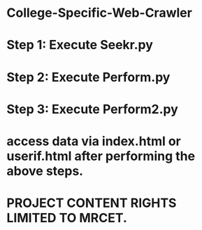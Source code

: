 # College-Specific-Web-Crawler
# Step 1: Execute Seekr.py
# Step 2: Execute Perform.py
# Step 3: Execute Perform2.py
# access data via index.html or userif.html after performing the above steps.
# PROJECT CONTENT RIGHTS LIMITED TO MRCET.
